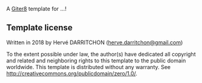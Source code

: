 A [Giter8][g8] template for ...!

Template license
----------------
Written in 2018 by Hervé DARRITCHON (herve.darritchon@gmail.com)

To the extent possible under law, the author(s) have dedicated all copyright and related
and neighboring rights to this template to the public domain worldwide.
This template is distributed without any warranty. See <http://creativecommons.org/publicdomain/zero/1.0/>.

[g8]: http://www.foundweekends.org/giter8/
